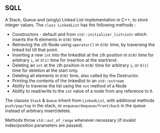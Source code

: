 ## SQLL

A Stack, Queue and (singly) Linked List implementation in C++, to store integer values.
The `class LinkedList` has the following methods :
- Constructors - default and from `std::initializer_list<int>` which inserts the N elements in `O(N)` time
- Retrieving the `i`th Node using `operator[]` in `O(N)` time, by traversing the linked list till that point. 
- Inserting a new `int` into the linkedlist at the `i`th position in `O(N)` time for arbitrary `i`, or `O(1)` time for insertion at the start/end.
- Deleting an `int` at the `i`th position in `O(N)` time for arbitrary `i`, or `O(1)` time for deletion at the start only.
- Deleting all elements in `O(N)` time, also called by the Destructor.
- Printing the contents of the linkedlist to an `std::ostream`
- Ability to traverse the list using the `nxt` method of a Node
- Ability to read/write to the `int` value of a node from any reference to it.

The classes `Stack` & `Queue` inherit from `LinkedList`, with additional methods `push/pop/top` in the stack, or `enqueue/dequeue/front/back` in the queue instead of arbitrary insert/delete.

Methods throw `std::out_of_range` whenever necessary (if invalid index/position parameters are passed).

